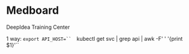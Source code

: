 # Medboard
DeepIdea Training Center

1 way: `export API_HOST=``  `kubectl get svc | grep api | awk -F' ' '{print $1}'``
